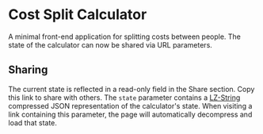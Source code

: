 # Cost Split Calculator

A minimal front-end application for splitting costs between people. The state of the calculator can now be shared via URL parameters.

## Sharing

The current state is reflected in a read-only field in the Share section. Copy this link to share with others. The `state` parameter contains a [LZ-String](https://pieroxy.net/blog/pages/lz-string/index.html) compressed JSON representation of the calculator's state. When visiting a link containing this parameter, the page will automatically decompress and load that state.
